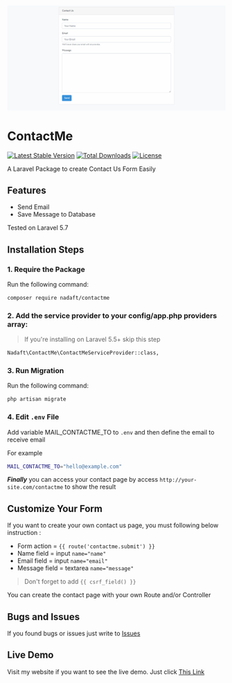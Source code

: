 ![alt text](https://raw.githubusercontent.com/Nadaft/contactme/master/preview.png)

# ContactMe

[![Latest Stable Version](https://poser.pugx.org/nadaft/contactme/v/stable)](https://packagist.org/packages/nadaft/contactme)
[![Total Downloads](https://poser.pugx.org/nadaft/contactme/downloads)](https://packagist.org/packages/nadaft/contactme)
[![License](https://poser.pugx.org/nadaft/contactme/license)](https://packagist.org/packages/nadaft/contactme)

A Laravel Package to create Contact Us Form Easily

## Features
- Send Email
- Save Message to Database

Tested on Laravel 5.7

## Installation Steps

### 1. Require the Package

Run the following command: 

```bash
composer require nadaft/contactme
```

### 2. Add the service provider to your config/app.php providers array:

> If you're installing on Laravel 5.5+ skip this step

```bash
Nadaft\ContactMe\ContactMeServiceProvider::class,
```

### 3. Run Migration

Run the following command: 

```bash
php artisan migrate
```

### 4. Edit `.env` File

Add variable MAIL_CONTACTME_TO to `.env` and then define the email to receive email

For example

```bash
MAIL_CONTACTME_TO="hello@example.com"
```
***Finally*** you can access your contact page by access `http://your-site.com/contactme` to show the result


## Customize Your Form

If you want to create your own contact us page, you must following below instruction :

- Form action = `{{ route('contactme.submit') }}`
- Name field = input `name="name"`
- Email field = input `name="email"`
- Message field = textarea `name="message"`

> Don't forget to add `{{ csrf_field() }}`
 
 You can create the contact page with your own Route and/or Controller

## Bugs and Issues

If you found bugs or issues just write to [Issues](https://github.com/nadaft/contactme/issues)

## Live Demo

Visit my website if you want to see the live demo. Just click [This Link](https://nadaft.com/kontak)
